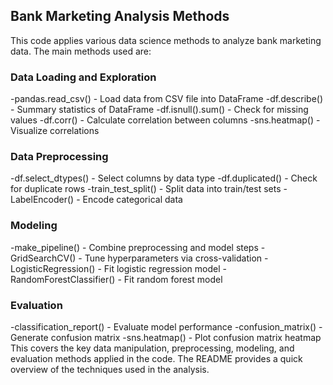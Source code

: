 ## Bank Marketing Analysis Methods
This code applies various data science methods to analyze bank marketing data. The main methods used are:

### Data Loading and Exploration
-pandas.read_csv() - Load data from CSV file into DataFrame
-df.describe() - Summary statistics of DataFrame
-df.isnull().sum() - Check for missing values
-df.corr() - Calculate correlation between columns
-sns.heatmap() - Visualize correlations
### Data Preprocessing
-df.select_dtypes() - Select columns by data type
-df.duplicated() - Check for duplicate rows
-train_test_split() - Split data into train/test sets
-LabelEncoder() - Encode categorical data
### Modeling
-make_pipeline() - Combine preprocessing and model steps
-GridSearchCV() - Tune hyperparameters via cross-validation
-LogisticRegression() - Fit logistic regression model
-RandomForestClassifier() - Fit random forest model
### Evaluation
-classification_report() - Evaluate model performance
-confusion_matrix() - Generate confusion matrix
-sns.heatmap() - Plot confusion matrix heatmap
This covers the key data manipulation, preprocessing, modeling, and evaluation methods applied in the code. The README provides a quick overview of the techniques used in the analysis.
